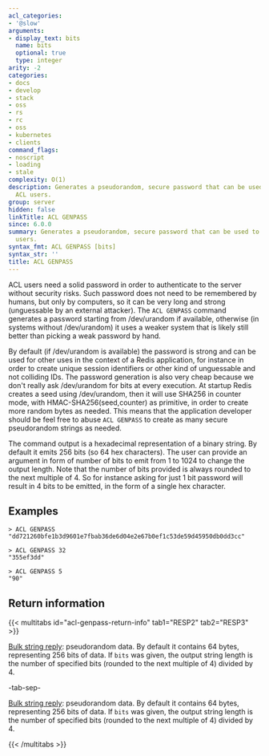 ```yaml
---
acl_categories:
- '@slow'
arguments:
- display_text: bits
  name: bits
  optional: true
  type: integer
arity: -2
categories:
- docs
- develop
- stack
- oss
- rs
- rc
- oss
- kubernetes
- clients
command_flags:
- noscript
- loading
- stale
complexity: O(1)
description: Generates a pseudorandom, secure password that can be used to identify
  ACL users.
group: server
hidden: false
linkTitle: ACL GENPASS
since: 6.0.0
summary: Generates a pseudorandom, secure password that can be used to identify ACL
  users.
syntax_fmt: ACL GENPASS [bits]
syntax_str: ''
title: ACL GENPASS
---
```

ACL users need a solid password in order to authenticate to the server without
security risks. Such password does not need to be remembered by humans, but
only by computers, so it can be very long and strong (unguessable by an
external attacker). The `ACL GENPASS` command generates a password starting
from /dev/urandom if available, otherwise (in systems without /dev/urandom) it
uses a weaker system that is likely still better than picking a weak password
by hand.

By default (if /dev/urandom is available) the password is strong and
can be used for other uses in the context of a Redis application, for
instance in order to create unique session identifiers or other kind of
unguessable and not colliding IDs. The password generation is also very cheap
because we don't really ask /dev/urandom for bits at every execution. At
startup Redis creates a seed using /dev/urandom, then it will use SHA256
in counter mode, with HMAC-SHA256(seed,counter) as primitive, in order to
create more random bytes as needed. This means that the application developer
should be feel free to abuse `ACL GENPASS` to create as many secure
pseudorandom strings as needed.

The command output is a hexadecimal representation of a binary string.
By default it emits 256 bits (so 64 hex characters). The user can provide
an argument in form of number of bits to emit from 1 to 1024 to change
the output length. Note that the number of bits provided is always
rounded to the next multiple of 4. So for instance asking for just 1
bit password will result in 4 bits to be emitted, in the form of a single
hex character.

## Examples

```
> ACL GENPASS
"dd721260bfe1b3d9601e7fbab36de6d04e2e67b0ef1c53de59d45950db0dd3cc"

> ACL GENPASS 32
"355ef3dd"

> ACL GENPASS 5
"90"
```

## Return information

{{< multitabs id="acl-genpass-return-info" 
    tab1="RESP2" 
    tab2="RESP3" >}}

[Bulk string reply](../../develop/reference/protocol-spec#bulk-strings): pseudorandom data. By default it contains 64 bytes, representing 256 bits of data. If `bits` was given, the output string length is the number of specified bits (rounded to the next multiple of 4) divided by 4.

-tab-sep-

[Bulk string reply](../../develop/reference/protocol-spec#bulk-strings): pseudorandom data. By default it contains 64 bytes, representing 256 bits of data. If `bits` was given, the output string length is the number of specified bits (rounded to the next multiple of 4) divided by 4.

{{< /multitabs >}}
